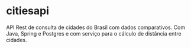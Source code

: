 # citiesapi
API Rest de consulta de cidades do Brasil com dados comparativos. Com Java, Spring e Postgres e com serviço para o cálculo de distância entre cidades.
